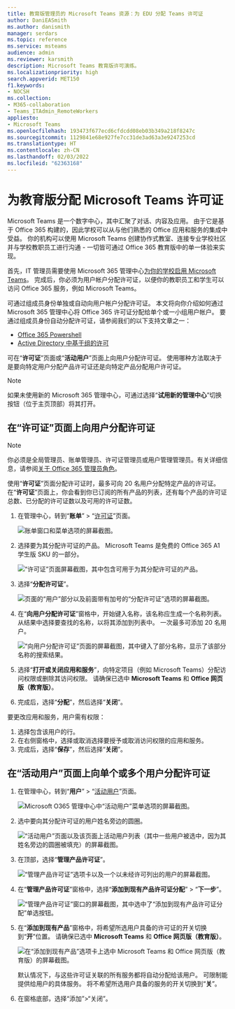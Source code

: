 ```yaml
---
title: 教育版管理员的 Microsoft Teams 资源：为 EDU 分配 Teams 许可证
author: DaniEASmith
ms.author: danismith
manager: serdars
ms.topic: reference
ms.service: msteams
audience: admin
ms.reviewer: karsmith
description: Microsoft Teams 教育版许可演练。
ms.localizationpriority: high
search.appverid: MET150
f1.keywords:
- NOCSH
ms.collection:
- M365-collaboration
- Teams_ITAdmin_RemoteWorkers
appliesto:
- Microsoft Teams
ms.openlocfilehash: 193473f677ecd6cfdcdd08eb03b349a218f8247c
ms.sourcegitcommit: 1129841e68e927fe7cc31de3ad63a3e9247253cd
ms.translationtype: HT
ms.contentlocale: zh-CN
ms.lasthandoff: 02/03/2022
ms.locfileid: "62363168"
---
```

# <a name="assign-microsoft-teams-licenses-for-edu"></a>为教育版分配 Microsoft Teams 许可证

Microsoft Teams 是一个数字中心，其中汇聚了对话、内容及应用。 由于它是基于 Office 365 构建的，因此学校可以从与他们熟悉的 Office 应用和服务的集成中受益。 你的机构可以使用 Microsoft Teams 创建协作式教室、连接专业学校社区并与学校教职员工进行沟通 - 一切皆可通过 Office 365 教育版中的单一体验来实现。

首先，IT 管理员需要使用 Microsoft 365 管理中心[为你的学校启用 Microsoft Teams](/microsoft-365/education/intune-edu-trial/enable-microsoft-teams)。
完成后，你必须为用户帐户分配许可证，以便你的教职员工和学生可以访问 Office 365 服务，例如 Microsoft Teams。

可通过组成员身份单独或自动向用户帐户分配许可证。 本文将向你介绍如何通过 Microsoft 365 管理中心将 Office 365 许可证分配给单个或一小组用户帐户。 要通过组成员身份自动分配许可证，请参阅我们的以下支持文章之一：

- [Office 365 Powershell](/office365/enterprise/powershell/assign-licenses-to-user-accounts-with-office-365-powershell)
- [Active Directory 中基于组的许可](/azure/active-directory/users-groups-roles/licensing-groups-assign)

可在“**许可证**”页面或“**活动用户**”页面上向用户分配许可证。 使用哪种方法取决于是要向特定用户分配产品许可证还是向特定产品分配用户许可证。

> [!NOTE]
> 如果未使用新的 Microsoft 365 管理中心，可通过选择“**试用新的管理中心**”切换按钮（位于主页顶部）将其打开。

## <a name="assign-licenses-to-users-on-the-licenses-page"></a>在“许可证”页面上向用户分配许可证

> [!NOTE]
> 你必须是全局管理员、账单管理员、许可证管理员或用户管理管理员。有关详细信息，请参阅[关于 Office 365 管理员角色](/microsoft-365/admin/add-users/about-admin-roles)。

使用“**许可证**”页面分配许可证时，最多可向 20 名用户分配特定产品的许可证。 在“**许可证**”页面上，你会看到你已订阅的所有产品的列表，还有每个产品的许可证总数、已分配的许可证数以及可用的许可证数。

1. 在管理中心，转到“**账单**” > “[许可证](https://go.microsoft.com/fwlink/p/?linkid=842264)”页面。

   ![账单窗口和菜单选项的屏幕截图。](media/EDU-Lic-Billing-License.png)
2. 选择要为其分配许可证的产品。 Microsoft Teams 是免费的 Office 365 A1 学生版 SKU 的一部分。

   ![“许可证”页面屏幕截图，其中包含可用于为其分配许可证的产品。](media/EDU-Lic-Licenses-Products.png)
3. 选择“**分配许可证**”。

   ![页面的“用户”部分以及前面带有加号的“分配许可证”选项的屏幕截图。](media/EDU-Lic-Assign-Licenses.png)
4. 在“**向用户分配许可证**”窗格中，开始键入名称，该名称应生成一个名称列表。 从结果中选择要查找的名称，以将其添加到列表中。 一次最多可添加 20 名用户。

   ![“向用户分配许可证”页面的屏幕截图，其中键入了部分名称，显示了该部分名称的搜索结果。](media/EDU-Lic-Assign-Licenses-Users.png)
5. 选择“**打开或关闭应用和服务**”，向特定项目（例如 Microsoft Teams）分配访问权限或删除其访问权限。 请确保已选中 **Microsoft Teams** 和 **Office 网页版（教育版）**。
6. 完成后，选择“**分配**”，然后选择“**关闭**”。

要更改应用和服务，用户需有权限：

1. 选择包含该用户的行。
1. 在右侧窗格中，选择或取消选择要授予或取消访问权限的应用和服务。
1. 完成后，选择“**保存**”，然后选择“**关闭**”。

## <a name="assign-licenses-to-an-individual-or-multiple-users-on-the-active-users-page"></a>在“活动用户”页面上向单个或多个用户分配许可证

1. 在管理中心，转到“**用户**” > “[活动用户](https://go.microsoft.com/fwlink/p/?linkid=834822)”页面。

   ![Microsoft O365 管理中心中“活动用户”菜单选项的屏幕截图。](media/EDU-Lic-Active-Users.png)
2. 选中要向其分配许可证的用户姓名旁边的圆圈。

   ![“活动用户”页面以及该页面上活动用户列表（其中一些用户被选中，因为其姓名旁边的圆圈被填充）的屏幕截图。](media/EDU-Lic-Active-Users-List.png)
3. 在顶部，选择“**管理产品许可证**”。

   ![“管理产品许可证”选项卡以及一个以未经许可列出的用户的屏幕截图。](media/EDU-Lic-Manage-Product-Licenses.png)
4. 在“**管理产品许可证**”窗格中，选择“**添加到现有产品许可证分配**” > “**下一步**”。

   ![“管理产品许可证”窗口的屏幕截图，其中选中了“添加到现有产品许可证分配”单选按钮。](media/EDU-Lic-Add-Existing-Product.png)
5. 在“**添加到现有产品**”窗格中，将希望所选用户具备的许可证的开关切换到“**开**”位置。 请确保已选中 **Microsoft Teams** 和 **Office 网页版（教育版）**。

   ![在“添加到现有产品”选项卡上选中 Microsoft Teams 和 Office 网页版（教育版）的屏幕截图。](media/EDU-Lic-Add-Existing-Products.png)

   默认情况下，与这些许可证关联的所有服务都将自动分配给该用户。 可限制能提供给用户的具体服务。 将不希望所选用户具备的服务的开关切换到“**关**”。
6. 在窗格底部，选择“添加”>“关闭”。